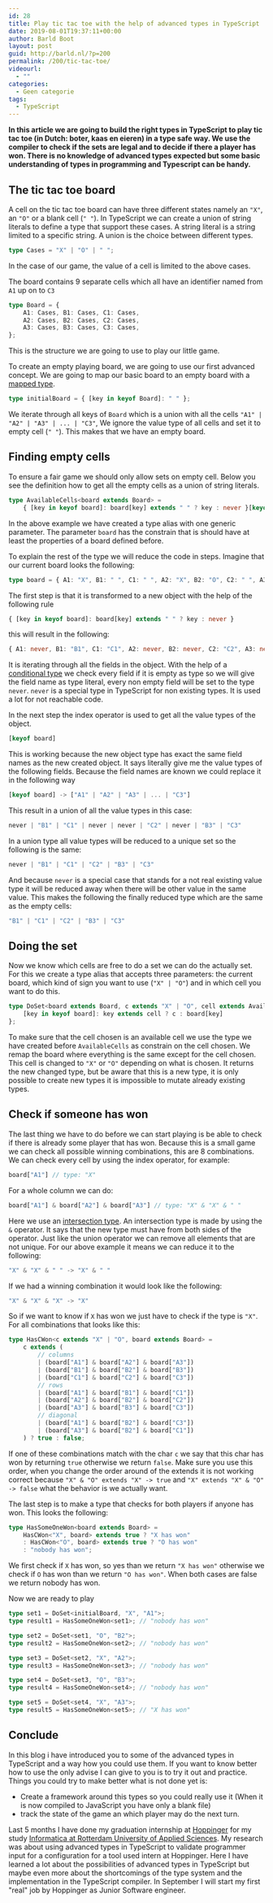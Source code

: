 ```yaml
---
id: 28
title: Play tic tac toe with the help of advanced types in TypeScript
date: 2019-08-01T19:37:11+00:00
author: Barld Boot
layout: post
guid: http://barld.nl/?p=200
permalink: /200/tic-tac-toe/
videourl:
  - ""
categories:
  - Geen categorie
tags:
  - TypeScript
---
```

**In this article we are going to build the right types in TypeScript to play tic tac toe (in Dutch: boter, kaas en eieren) in a type safe way. We use the compiler to check if the sets are legal and to decide if there a player has won. There is no knowledge of advanced types expected but some basic understanding of types in programming and Typescript can be handy.**

## The tic tac toe board
A cell on the tic tac toe board can have three different states namely an `"X"`, an `"O"` or a blank cell (`" "`). In TypeScript we can create a union of string literals to define a type that support these cases. A string literal is a string limited to a specific string. A union is the choice between different types.

```ts
type Cases = "X" | "O" | " ";
```

In the case of our game, the value of a cell is limited to the above cases.

The board contains 9 separate cells which all have an identifier named from `A1` up on to `C3`
```ts
type Board = {
    A1: Cases, B1: Cases, C1: Cases,
    A2: Cases, B2: Cases, C2: Cases,
    A3: Cases, B3: Cases, C3: Cases,
};
```
This is the structure we are going to use to play our little game.

To create an empty playing board, we are going to use our first advanced concept. We are going to map our basic board to an empty board with a [mapped type](https://www.typescriptlang.org/docs/handbook/advanced-types.html#mapped-types).

```ts
type initialBoard = { [key in keyof Board]: " " };
```

We iterate through all keys of `Board` which is a union with all the cells `"A1" | "A2" | "A3" | ... | "C3"`, We ignore the value type of all cells and set it to empty cell (`" "`). This makes that we have an empty board.

## Finding empty cells
To ensure a fair game we should only allow sets on empty cell. Below you see the definition how to get all the empty cells as a union of string literals.

```ts
type AvailableCells<board extends Board> =
    { [key in keyof board]: board[key] extends " " ? key : never }[keyof board];
```
In the above example we have created a type alias with one generic parameter. The parameter `board` has the constrain that is should have at least the properties of a board defined before.

To explain the rest of the type we will reduce the code in steps. Imagine that our current board looks the following:

```ts
type board = { A1: "X", B1: " ", C1: " ", A2: "X", B2: "O", C2: " ", A3: "O", B3: " ", C3: " "}
```

The first step is that it is transformed to a new object with the help of the following rule

```ts
{ [key in keyof board]: board[key] extends " " ? key : never }
```

this will result in the following:

```ts
{ A1: never, B1: "B1", C1: "C1", A2: never, B2: never, C2: "C2", A3: never, B3: "B3", C3: "C3"}
```

It is iterating through all the fields in the object. With the help of a [conditional type](https://www.typescriptlang.org/docs/handbook/advanced-types.html#conditional-types) we check every field if it is empty as type so we will give the field name as type literal, every non empty field will be set to the type `never`. `never` is a special type in TypeScript for non existing types. It is used a lot for not reachable code.

In the next step the index operator is used to get all the value types of the object.
```ts
[keyof board]
```
This is working because the new object type has exact the same field names as the new created object. It says literally give me the value types of the following fields. Because the field names are known we could replace it in the following way

```ts
[keyof board] -> ["A1" | "A2" | "A3" | ... | "C3"]
```

This result in a union of all the value types in this case:

```ts
never | "B1" | "C1" | never | never | "C2" | never | "B3" | "C3"
```

In a union type all value types will be reduced to a unique set so the following is the same:

```ts
never | "B1" | "C1" | "C2" | "B3" | "C3"
```

And because `never` is a special case that stands for a not real existing value type it will be reduced away when there will be other value in the same value. This makes the following the finally reduced type which are the same as the empty cells:

```ts
"B1" | "C1" | "C2" | "B3" | "C3"
```

## Doing the set
Now we know which cells are free to do a set we can do the actually set. For this we create a type alias that accepts three parameters: the current board, which kind of sign you want to use (`"X" | "O"`) and in which cell you want to do this.

```ts
type DoSet<board extends Board, c extends "X" | "O", cell extends AvailableCells<board>> = {
    [key in keyof board]: key extends cell ? c : board[key]
};
```

To make sure that the cell chosen is an available cell we use the type we have created before `AvailableCells` as constrain on the cell chosen. We remap the board where everything is the same except for the cell chosen. This cell is changed to `"X"` or `"O"` depending on what is chosen. It returns the new changed type, but be aware that this is a new type, it is only possible to create new types it is impossible to mutate already existing types.

## Check if someone has won
The last thing we have to do before we can start playing is be able to check if there is already some player that has won. 
Because this is a small game we can check all possible winning combinations, this are 8 combinations. We can check every cell by using the index operator, for example:
```ts
board["A1"] // type: "X"
```

For a whole column we can do:
```ts
board["A1"] & board["A2"] & board["A3"] // type: "X" & "X" & " " 
```

Here we use an [intersection type](https://www.typescriptlang.org/docs/handbook/advanced-types.html#intersection-types). An intersection type is made by using the `&` operator. It says that the new type must have from both sides of the operator. Just like the union operator we can remove all elements that are not unique. For our above example it means we can reduce it to the following:
```ts
"X" & "X" & " " -> "X" & " "
```

If we had a winning combination it would look like the following:
```ts
"X" & "X" & "X" -> "X"
```

So if we want to know if `X` has won we just have to check if the type is `"X"`. For all combinations that looks like this:
```ts
type HasCWon<c extends "X" | "O", board extends Board> =
    c extends (
        // columns
        | (board["A1"] & board["A2"] & board["A3"])
        | (board["B1"] & board["B2"] & board["B3"])
        | (board["C1"] & board["C2"] & board["C3"])
        // rows
        | (board["A1"] & board["B1"] & board["C1"])
        | (board["A2"] & board["B2"] & board["C2"])
        | (board["A3"] & board["B3"] & board["C3"])
        // diagonal
        | (board["A1"] & board["B2"] & board["C3"])
        | (board["A3"] & board["B2"] & board["C1"])
    ) ? true : false;
```
If one of these combinations match with the char `c` we say that this char has won by returning `true` otherwise we return `false`. Make sure you use this order, when you change the order around of the extends it is not working correct because `"X" & "O" extends "X" -> true` and `"X" extends "X" & "O" -> false` what the behavior is we actually want.

The last step is to make a type that checks for both players if anyone has won. This looks the following:

```ts
type HasSomeOneWon<board extends Board> =
    HasCWon<"X", board> extends true ? "X has won"
    : HasCWon<"O", board> extends true ? "O has won"
    : "nobody has won";
```

We first check if `X` has won, so yes than we return `"X has won"` otherwise we check if `O` has won than we return `"O has won"`. When both cases are false we return nobody has won. 

Now we are ready to play

```ts
type set1 = DoSet<initialBoard, "X", "A1">;
type result1 = HasSomeOneWon<set1>; // "nobody has won"

type set2 = DoSet<set1, "O", "B2">;
type result2 = HasSomeOneWon<set2>; // "nobody has won"

type set3 = DoSet<set2, "X", "A2">;
type result3 = HasSomeOneWon<set3>; // "nobody has won"

type set4 = DoSet<set3, "O", "B3">;
type result4 = HasSomeOneWon<set4>; // "nobody has won"

type set5 = DoSet<set4, "X", "A3">;
type result5 = HasSomeOneWon<set5>; // "X has won"
```

## Conclude
In this blog i have introduced you to some of the advanced types in TypeScript and a way how you could use them. If you want to know better how to use the only advise I can give to you is to try it out and practice. 
Things you could try to make better what is not done yet is:

- Create a framework around this types so you could really use it (When it is now compiled to JavaScript you have only a blank file)
- track the state of the game an which player may do the next turn.

Last 5 months I have done my graduation internship at [Hoppinger](https://hoppinger.com) for my study [Informatica at Rotterdam University of Applied Sciences](https://www.hogeschoolrotterdam.nl/opleidingen/bachelor/informatica/voltijd/). My research was about using advanced types in TypeScript to validate programmer input for a configuration for a tool used intern at Hoppinger. Here I have learned a lot about the possibilities of advanced types in TypeScript but maybe even more about the shortcomings of the type system and the implementation in the TypeScript compiler. 
In September I will start my first "real" job by Hoppinger as Junior Software engineer.
